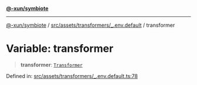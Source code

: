 [**@-xun/symbiote**](../../../../../README.md)

***

[@-xun/symbiote](../../../../../README.md) / [src/assets/transformers/\_.env.default](../README.md) / transformer

# Variable: transformer

> **transformer**: [`Transformer`](../../../type-aliases/Transformer.md)

Defined in: [src/assets/transformers/\_.env.default.ts:78](https://github.com/Xunnamius/symbiote/blob/450f56aebb4b9ee6be666259169f3898916253ca/src/assets/transformers/_.env.default.ts#L78)

